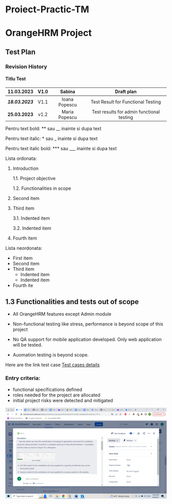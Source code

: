 # Proiect-Practic-TM
# OrangeHRM Project
## Test Plan

### Revision History
#### Titlu Test
| 11.03.2023 | V1.0    | Sabina    |  Draft plan |
| :-----: | :---: | :---: | :---: |
| ***18.03.2023*** | V1.1   | Ioana Popescu   | Test Result for Functional Testing |
| __25.03.2023__ | v1.2| Maria Popescu | Test results for admin functional testing |

Pentru text bold: ** sau __ inainte si dupa text

Pentru text italic: * sau _ inainte si dupa text

Pentru text italic bold: *** sau ___ inainte si dupa text

Lista ordonata:
1. Introduction

   1.1. Project objective
 
   1.2. Functionalities in scope
 
2. Second item
3. Third item

    3.1. Indented item
    
    3.2. Indented item
4. Fourth item

Lista neordonata:
- First item
- Second item
- Third item
    - Indented item
    - Indented item
- Fourth ite

## 1.3 Functionalities and tests out of scope

- All OrangeHRM features except Admin module

- Non-functional testing like stress, performance is beyond scope of this project

- No QA support for mobile application developed. Only web application will be tested.

- Auomation testing is beyond scope.

Here are the link test case  [Test cases details](https://github.com/SabinaGabor/Proiect-practic-TM/commit/c570f90d1fdbafb29145edf248d8ac8eeb85277f)

### Entry criteria:
 
- functional specifications defined 
- roles needed for the project are allocated 
- initial project risks were detected and mitigated


![Screen user story](https://github.com/SabinaGabor/Proiect-practic-TM/blob/main/story.png)
